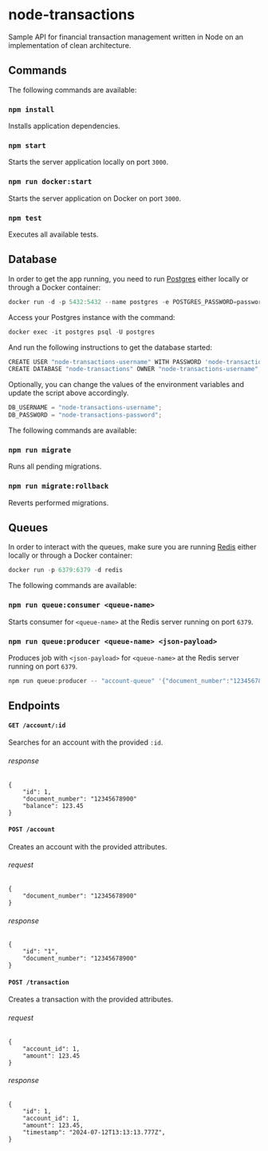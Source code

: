# node-transactions

Sample API for financial transaction management written in Node on an implementation of clean architecture.

## Commands

The following commands are available:

### `npm install`

Installs application dependencies.

### `npm start`

Starts the server application locally on port `3000`.

### `npm run docker:start`

Starts the server application on Docker on port `3000`.

### `npm test`

Executes all available tests.

## Database

In order to get the app running, you need to run [Postgres](https://www.postgresql.org/) either locally or through a Docker container:

```ts
docker run -d -p 5432:5432 --name postgres -e POSTGRES_PASSWORD=password postgres
```

Access your Postgres instance with the command:

```ts
docker exec -it postgres psql -U postgres
```

And run the following instructions to get the database started:

```ts
CREATE USER "node-transactions-username" WITH PASSWORD 'node-transactions-password';
CREATE DATABASE "node-transactions" OWNER "node-transactions-username";
```

Optionally, you can change the values of the environment variables and update the script above accordingly.

```ts
DB_USERNAME = "node-transactions-username";
DB_PASSWORD = "node-transactions-password";
```

The following commands are available:

### `npm run migrate`

Runs all pending migrations.

### `npm run migrate:rollback`

Reverts performed migrations.

## Queues

In order to interact with the queues, make sure you are running [Redis](https://redis.io/) either locally or through a Docker container:

```ts
docker run -p 6379:6379 -d redis
```

The following commands are available:

### `npm run queue:consumer <queue-name>`

Starts consumer for `<queue-name>` at the Redis server running on port `6379`.

### `npm run queue:producer <queue-name> <json-payload>`

Produces job with `<json-payload>` for `<queue-name>` at the Redis server running on port `6379`.

```ts
npm run queue:producer -- "account-queue" '{"document_number":"12345678900"}'
```

## Endpoints

#### `GET /account/:id`

Searches for an account with the provided `:id`.

###### response

    {
        "id": 1,
        "document_number": "12345678900"
        "balance": 123.45
    }

#### `POST /account`

Creates an account with the provided attributes.

###### request

    {
        "document_number": "12345678900"
    }

###### response

    {
        "id": "1",
        "document_number": "12345678900"
    }

#### `POST /transaction`

Creates a transaction with the provided attributes.

###### request

    {
        "account_id": 1,
        "amount": 123.45
    }

###### response

    {
        "id": 1,
        "account_id": 1,
        "amount": 123.45,
        "timestamp": "2024-07-12T13:13:13.777Z",
    }
